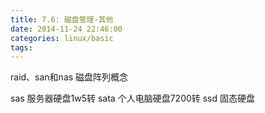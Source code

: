 ```yaml
---
title: 7.6: 磁盘管理-其他
date: 2014-11-24 22:46:00
categories: linux/basic
tags:
---
```

 
raid、san和nas 磁盘阵列概念
 
sas 服务器硬盘1w5转
sata 个人电脑硬盘7200转
ssd 固态硬盘
